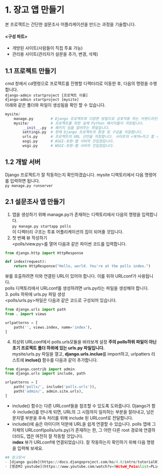 # 1. 장고 앱 만들기
본 프로젝트는 간단한 설문조사 어플리케이션을 만드는 과정을 기술합니다.   
#### <구성 파트>   
- 개방된 사이트(사람들이 직접 투표 가능)
- 관리용 사이트(관리자가 설문을 추가, 변경, 삭제)
## 1.1 프로젝트 만들기
cmd 창에서 cd명령으로 프로젝트를 진행할 디렉터리로 이동한 후, 다음의 명령을 수행합니다.   
```django-admin startproject [프로젝트 이름]```   
```django-admin startproject [mysite]```   
아래와 같은 폴더와 파일이 생성됨을 확인 할 수 있습니다.   
```python
mysite/
    manage.py        # Django 프로젝트와 다양한 방법으로 상호작용 하는 커맨드라인의 유틸리티
    mysite/          # 프로젝트를 위한 실제 Python 패키지들이 저장됩니다.
        __init__.py  # 패키지 임을 알려주는 파일입니다.
        settings.py  # 현재 Django 프로젝트의 환경 및 구성을 저장합니다.
        urls.py      # 프로젝트의 URL 선언을 저장합니다. 사이트의 <목차>라고 할 수 있습니다.
        asgi.py      # ASGI-호환-웹 서버의 진입점입니다.
        wsgi.py      # WSGI-호환-웹 서버의 진입점입니다.
```   
## 1.2 개발 서버
Django 프로젝트가 잘 작동하는지 확인하겠습니다. mysite 디렉토리에서 다음 명령어를 입력하면 됩니다.   
```py manage.py runserver```
## 2.1 설문조사 앱 만들기
1. 앱을 생성하기 위해 manage.py가 존재하는 디렉토리에서 다음의 명령을 입력합니다.   
```py manage.py startapp polls```   
이 디렉터리 구조는 투표 어플리케이션의 집이 되어줄 것입니다.
2. 첫 번째 뷰 작성하기   
<polls/view.py>를 열어 다음과 같은 파이썬 코드를 입력합니다.   
```python
from django.http import HttpResponse

def index(request):
    return HttpResponse("Hello, world. You're at the polls index.")
```   
뷰를 호출하려면 이와 연결된 URL이 있어야 합니다. 이를 위햐 URLconf가 사용됩니다.   
polls 디렉토리에서 URLconf를 생성하려면 urls.py라는 파일을 생성해야 합니다.   
3. polls 하위에 urls.py 파일 생성   
<polls/urls.py>파일은 다음과 같은 코드로 구성되어 있습니다.   
```python
from django.urls import path
from . import views

urlpatterns = [
    path('', views.index, name='index'),
]
```   
4. 최상위 URLconf에서 polls.urls모듈을 바라보게 설정
**주의 polls하위 파일이 아닌 초기 프로젝트 폴더 하위에 있는 urls.py 파일입니다.**  
mysite/urls.py 파일을 열고, **django.urls.inclue**를 import하고, urlpatters 리스트에 **inclue()** 함수를 다음과 같이 추가합니다.   
```python
from django.contrib import admin
from django.urls import include, path

urlpatterns = [
    path('polls/', include('polls.urls')),
    path('admin/', admin.site.urls),
]
```   
- include() 함수는 다른 URLconf들을 참조할 수 있도록 도와줍니다. Django가 함수 include()를 만나게 되면, URL의 그 시점까지 일치하는 부분을 잘라내고, 남은 문자열 부분을 후속 처리를 위해 include 된 URLconf로 전달합니다.
- include()에 숨은 아이디어 덕분에 URL을 쉽게 연결할 수 있습니다. polls 앱에 그 자체의 URLconf(polls/urls.py)가 존재하는 한, 그 어떤 다른 root 경로에 연결하더라도, 앱은 여전히 잘 작동할 것입니다.   
i**ndex** 뷰가 URLconf에 연결되었습니다. 잘 작동하는지 확인하기 위해 다음 명령을 입력해 보세요.   
```py manage.py runserver
## 참고문서
- [django guide](https://docs.djangoproject.com/ko/4.0/intro/tutorial01/)
- [명준MJ youtube](https://www.youtube.com/watch?v=9WctwW_Pe1o&list=PLi4xPOplIq7d1vDdLBAvS5PmQR-p6KwUz&index=2)

